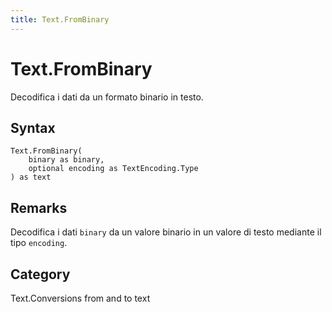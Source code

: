 ```yaml
---
title: Text.FromBinary
---
```


# Text.FromBinary


Decodifica i dati da un formato binario in testo.


## Syntax

```powerquery
Text.FromBinary(
    binary as binary,
    optional encoding as TextEncoding.Type
) as text
```


## Remarks

Decodifica i dati <code>binary</code> da un valore binario in un valore di testo mediante il tipo <code>encoding</code>.



## Category
Text.Conversions from and to text
